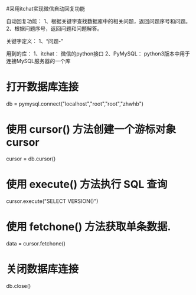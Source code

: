 #采用itchat实现微信自动回复功能

自动回复功能：
1、根据关键字查找数据库中的相关问题，返回问题序号和问题。
2、根据问题序号，返回问题和问题解答。

关键字定义：
1、“问题-”

用到的库：
1、itchat：
微信的python接口
2、PyMySQL：
python3版本中用于连接MySQL服务器的一个库
# 打开数据库连接
db = pymysql.connect("localhost","root","root","zhwhb")
# 使用 cursor() 方法创建一个游标对象 cursor
cursor = db.cursor()
# 使用 execute()  方法执行 SQL 查询 
cursor.execute("SELECT VERSION()")
# 使用 fetchone() 方法获取单条数据.
data = cursor.fetchone()
# 关闭数据库连接
db.close()


